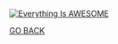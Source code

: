 [![Everything Is AWESOME](https://i.sstatic.net/q3ceS.png)](https://youtu.be/StTqXEQ2l-Y?t=35s "Everything Is AWESOME")

[GO BACK](https://aaronrmoreno.github.io/PHOTON)

